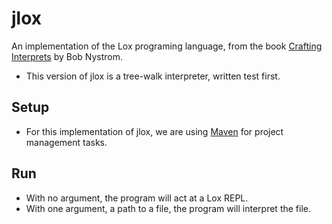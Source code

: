 # jlox
An implementation of the Lox programing language, from the book [Crafting Interprets](https://craftinginterpreters.com) by Bob Nystrom.
* This version of jlox is a tree-walk interpreter, written test first.

## Setup
- For this implementation of jlox, we are using [Maven](https://maven.apache.org) for project management tasks.

## Run
- With no argument, the program will act at a Lox REPL.
- With one argument, a path to a file, the program will interpret the file.
